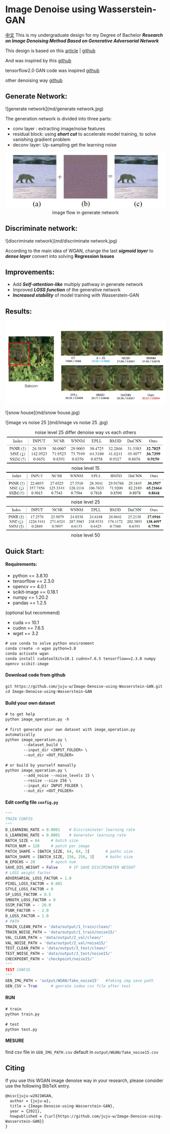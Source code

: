 # Image Denoise using Wasserstein-GAN

[中文](md/zh.md)
This is my undergraduate design  for my Degree of Bachelor ___Research on Image Denoising Method Based on Generative Adversarial Network___

This design is based on this [article](https://uofi.box.com/shared/static/s16nc93x8j6ctd0ercx9juf5mqmqx4bp.pdf) | [github](https://github.com/manumathewthomas/ImageDenoisingGAN)

And was inspired by this [github](https://github.com/iteapoy/GANDenoising)

tensorflow2.0 GAN code was inspired [github](https://github.com/huzixuan1/TF_2.0/tree/master/GAN)

other denoising way [github](https://github.com/wenbihan/reproducible-image-denoising-state-of-the-art)

## __Generate Network:__

![generate network](md/generate network.jpg)

The generation network is divided into three parts:

- conv layer : extracting image/noise features
- residual block: using ___short cut___ to accelerate model training, to solve vanishing gradient problem
- deconv layer: Up-sampling get the learning noise

<img src="md/image flow.jpg" alt="image flow" style="zoom:50%;" />

<center> image flow in generate network </center>

## __Discriminate network:__

![discriminate network](md/discriminate network.jpg)

According to the main idea of WGAN, change the last ___sigmoid layer___ to ___dense layer___  convert into solving __Regression Issues__

## __Improvements:__

- Add ___Self-attention-like___ multiply pathway in generate network
- Improved ___LOSS function___ of the generative network
- ___Increased stability___ of model training with Wasserstein-GAN

## Results:

![baboon](md/baboon.jpg)

![snow house](md/snow house.jpg)

![image vs noise 25 ](md/image vs noise 25 .jpg)

<center>noise level 25 differ denoise way vs each others </center>

<img src="md/noise level 15 .png" alt="noise level 15 " style="zoom:79%;" />

<center>noise level 15</center>

<img src="md/noise level 25 .png" alt="noise level 25 " style="zoom:75%;" />

<center>noise level 25</center>

<img src="md/noise level 50 .png" alt="noise level 50 " style="zoom:74%;" />

<center>noise level 50</center>

## __Quick Start:__

#### Requirements:

- python == 3.8.10
- tensorflow == 2.3.0
- opencv  == 4.0.1
- scikit-image == 0.18.1
- numpy == 1.20.2
- pandas == 1.2.5

(optional but recommend)

- cuda == 10.1
- cudnn == 7.6.5
- wget == 3.2 

```shell
# use conda to solve python environment
conda create -n wgan python=3.8
conda activate wgan
conda install cudatoolkit=10.1 cudnn=7.6.5 tensorflow==2.3.0 numpy opencv scikit-image
```

#### Download code from github

```shell
git https://github.com/juju-w/Image-Denoise-using-Wasserstein-GAN.git
cd Image-Denoise-using-Wasserstein-GAN
```

#### Build your own dataset

```shell
# to get help
python image_operation.py -h

# first generate your own dataset with image_operation.py automatically
python image_operation.py \
		--dataset_build \
		--input_dir <INPUT_FOLDER> \
		--out_dir <OUT_FOLDER> 

# or build by yourself manually
python image_operation.py \
		--add_noise --noise_levels 15 \
		--resize --size 256 \
		--input_dir INPUT_FOLDER \
		--out_dir <OUT_FOLDER>
```

####  Edit config file  `config.py`

```python
"""
TRAIN CONFIG
"""
D_LEARNING_RATE = 0.0001	# Discriminater learning rate
G_LEARNING_RATE = 0.0001	# Generater learning rate
BATCH_SIZE = 64		# batch size
PATCH_NUM = 128		# patch per image
PATCH_SHAPE = [BATCH_SIZE, 64, 64, 3]		# pathc size
BATCH_SHAPE = [BATCH_SIZE, 256, 256, 3]		# bathc size
N_EPOCHS = 20		# epoch num
SAVE_DIS_WEIGHT = False     # IF SAVE DISCIMINATER WEIGHT
# LOSS weight factor
ADVERSARIAL_LOSS_FACTOR = 1.0
PIXEL_LOSS_FACTOR = 0.001
STYLE_LOSS_FACTOR = 0
SP_LOSS_FACTOR = 0.5
SMOOTH_LOSS_FACTOR = 0
SSIM_FACTOR = - 20.0
PSNR_FACTOR = - 2.0
D_LOSS_FACTOR = 1.0
# PATH
TRAIN_CLEAN_PATH = 'data/output/1_train/clean/'
TRAIN_NOISE_PATH = 'data/output/1_train/noise15/'
VAL_CLEAN_PATH = 'data/output/2_val/clean/'
VAL_NOISE_PATH = 'data/output/2_val/noise15/'
TEST_CLEAN_PATH = 'data/output/3_test/clean/'
TEST_NOISE_PATH = 'data/output/3_test/noise15/'
CHECKPOINT_PATH = 'checkpoint/noise15/'
"""
TEST CONFIG
"""
GEN_IMG_PATH = 'output/WGAN/fake_noise15'	#faking img save path
GEN_CSV = True		# genrate index csv file after test 

```

#### RUN

```shell
# train 
python train.py

# test 
python test.py
```

#### MESURE

find csv file in `GEN_IMG_PATH.csv` default in `output/WGAN/fake_noise15.csv`

## Citing 

If you use  this WGAN image denoise way in your research, please consider use the following BibTeX entry.

```
@misc{juju-w2021WGAN,
  author = {juju-w},
  title = {Image-Denoise-using-Wasserstein-GAN},
  year = {2021},
  howpublished = {\url{https://github.com/juju-w/Image-Denoise-using-Wasserstein-GAN}}
}
```

